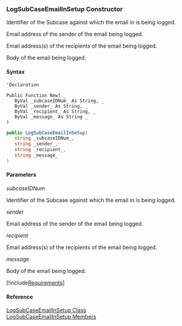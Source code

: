 ﻿### LogSubCaseEmailInSetup Constructor

Identifier of the Subcase against which the email in is being logged.

Email address of the sender of the email being logged.

Email address(s) of the recipients of the email being logged.

Body of the email being logged.

#### Syntax

```vbnet
'Declaration

Public Function New( _
   ByVal _subcaseIDNum_ As String, _
   ByVal _sender_ As String, _
   ByVal _recipient_ As String, _
   ByVal _message_ As String _
)
```

```csharp
public LogSubCaseEmailInSetup( 
   string _subcaseIDNum_,
   string _sender_,
   string _recipient_,
   string _message_
)
```

#### Parameters

_subcaseIDNum_

Identifier of the Subcase against which the email in is being logged.

_sender_

Email address of the sender of the email being logged.

_recipient_

Email address(s) of the recipients of the email being logged.

_message_

Body of the email being logged.

[!include[Requirements](../partials/requirements.md)]

#### Reference

[LogSubCaseEmailInSetup Class](FChoice.Toolkits.Clarify~FChoice.Toolkits.Clarify.Support.LogSubCaseEmailInSetup.md)  
[LogSubCaseEmailInSetup Members](FChoice.Toolkits.Clarify~FChoice.Toolkits.Clarify.Support.LogSubCaseEmailInSetup_members.md)
